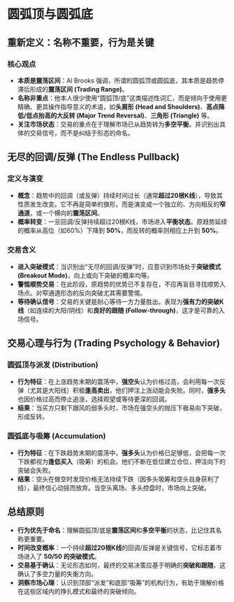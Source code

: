 # 圆弧顶与圆弧底 

## 重新定义：名称不重要，行为是关键

### 核心观点
-   **本质是震荡区间**：Al Brooks 强调，所谓的圆弧顶或圆弧底，其本质是趋势停滞后形成的**震荡区间 (Trading Range)**。
-   **名称非重点**：他本人很少使用“圆弧顶/底”这类描述性词汇，而是倾向于使用更精确、更具操作指导意义的术语，如**头肩形 (Head and Shoulders)**、**高点降低/低点抬高的大反转 (Major Trend Reversal)**、**三角形 (Triangle)** 等。
-   **关注市场状态**：交易的重点在于理解市场已从趋势转为**多空平衡**，并识别出具体的交易信号，而不是纠结于形态的命名。

## 无尽的回调/反弹 (The Endless Pullback)

### 定义与演变
-   **概念**：趋势中的回调（或反弹）持续时间过长（通常**超过20根K线**），导致其性质发生改变。它不再是简单的旗形，而是演变成一个独立的、方向相反的**窄通道**，或一个横向的**震荡区间**。
-   **概率转变**：一旦回调/反弹持续超过20根K线，市场进入**平衡状态**。原趋势延续的概率从高位（如60%）下降到 **50%**，而反转的概率则相应上升到 **50%**。

### 交易含义
-   **进入突破模式**：当识别出“无尽的回调/反弹”时，应意识到市场处于**突破模式 (Breakout Mode)**，向上或向下突破的概率均等。
-   **警惕顺势交易**：在此阶段，原趋势的优势已不复存在，不应再盲目寻找顺势入场点。对窄通道形态的反向突破尤其需要警惕。
-   **等待确认信号**：交易的关键是耐心等待一方力量胜出。表现为**强有力的突破K线**（如连续的大阳/阴线）和**良好的跟随 (Follow-through)**，这才是可靠的入场信号。

## 交易心理与行为 (Trading Psychology & Behavior)

### 圆弧顶与派发 (Distribution)
-   **行为特征**：在上涨趋势末期的震荡中，**强空头**认为价格过高，会利用每一次反弹（尤其是大阳线）积极**逢高卖出**，他们押注上涨动能会失败。同时，**强多头**也因价格过高而停止追涨，选择观望或等待更深的回调。
-   **结果**：当买方只剩下跟风的弱多头时，市场在强空头的抛压下极易向下突破，形成反转。

### 圆弧底与吸筹 (Accumulation)
-   **行为特征**：在下跌趋势末期的震荡中，**强多头**认为价格已足够低，会把每一次下跌都视为**逢低买入**（吸筹）的机会。他们不断在低位建立仓位，押注向下的突破会失败。
-   **结果**：空头在做空时发现价格无法持续下跌（因多头吸筹和空头自身获利了结），最终信心动摇而放弃。当空头离场、多头控盘时，市场向上突破。

## 总结原则
-   **行为优先于命名**：理解圆弧顶/底是**震荡区间**和**多空平衡**的状态，比记住其名称更重要。
-   **时间改变概率**：一个持续**超过20根K线**的回调/反弹是关键信号，它标志着市场进入了 **50/50 的突破模式**。
-   **交易基于确认**：无论形态如何，最终的交易决策应基于明确的**突破和跟随**，这确认了多空力量的失衡方向。
-   **洞察市场心理**：认识到顶部“派发”和底部“吸筹”的机构行为，有助于理解价格在这些区域内的挣扎模式和最终的突破倾向。